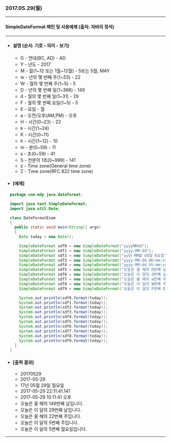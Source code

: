 ### 2017.05.29(월)
---
#### SimpleDateFormat 패턴 및 사용예제  (출처: 자바의 정석)
---

* #### 설명 (순서: 기호 - 의미 - 보기)
  - G - 연대(BC, AD) - AD
  - Y - 년도 - 2017
  - M - 월(1~12 또는 1월~12월) - 5또는 5월, MAY
  - w - 년의 몇 번째 주(1~53) - 22
  - W - 월의 몇 번째 주(1~5) - 5
  - D - 년의 몇 번째 일(1~366) - 149
  - d - 월의 몇 번째 일(1~31) - 29
  - F - 월의 몇 번째 요일(1~5) - 5
  - E - 요일 - 월
  - a - 오전/오후(AM,PM) - 오후
  - H - 시간(0~23) - 22
  - k - 시간(1~24)
  - K - 시간(0~11)
  - h - 시간(1~12) - 10
  - m - 분(0~59) - 11
  - s - 초(0~59) - 41
  - S - 천분의 1초(0~999) - 141
  - z - Time zone(General time zone)
  - Z - Time zone(RFC 822 time zone)

* #### [예제]
```java
  package com.mdy.java.dateformat;

  import java.text.SimpleDateFormat;
  import java.util.Date;

  class DateFormatExam
  {
    public static void main(String[] args)
    {
      Date today = new Date();

      SimpleDateFormat sdf0 = new SimpleDateFormat("yyyyMMdd");
      SimpleDateFormat sdf1 = new SimpleDateFormat("yyyy-MM-dd");
      SimpleDateFormat sdf2 = new SimpleDateFormat("yy년 MM월 dd일 E요일");
      SimpleDateFormat sdf3 = new SimpleDateFormat("yyyy-MM-dd HH:mm:ss.SSS");
      SimpleDateFormat sdf4 = new SimpleDateFormat("yyyy-MM-dd hh:mm:ss a");
      SimpleDateFormat sdf5 = new SimpleDateFormat("오늘은 올 해의 D번째 날입니다.");
      SimpleDateFormat sdf6 = new SimpleDateFormat("오늘은 이 달의 d번째 날입니다.");
      SimpleDateFormat sdf7 = new SimpleDateFormat("오늘은 올 해의 w번째 주입니다.");
      SimpleDateFormat sdf8 = new SimpleDateFormat("오늘은 이 달의 W번째 주입니다.");
      SimpleDateFormat sdf9 = new SimpleDateFormat("오늘은 이 달의 F번째 E요일입니다.");

      System.out.println(sdf0.format(today));
      System.out.println(sdf1.format(today));
      System.out.println(sdf2.format(today));
      System.out.println(sdf3.format(today));
      System.out.println(sdf4.format(today));
      System.out.println(sdf5.format(today));
      System.out.println(sdf6.format(today));
      System.out.println(sdf7.format(today));
      System.out.println(sdf8.format(today));
      System.out.println(sdf9.format(today));
    }
  }
```
* #### [출력 결과]
  - 20170529
  - 2017-05-29
  - 17년 05월 29일 월요일
  - 2017-05-29 22:11:41.141
  - 2017-05-29 10:11:41 오후
  - 오늘은 올 해의 149번째 날입니다.
  - 오늘은 이 달의 29번째 날입니다.
  - 오늘은 올 해의 22번째 주입니다.
  - 오늘은 이 달의 5번째 주입니다.
  - 오늘은 이 달의 5번째 월요일입니다.
---
